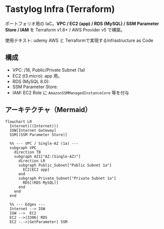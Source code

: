 # Tastylog Infra (Terraform)

ポートフォリオ用の IaC。**VPC / EC2 (app) / RDS (MySQL) / SSM Parameter Store / IAM** を Terraform v1.6+ / AWS Provider v5 で構築。

使用テキスト:
udemy AWS と Terraformで実現するInfrastructure as Code


## 構成
- VPC: /16, Public/Private Subnet (1a)
- EC2 (t3.micro): app 用。
- RDS (MySQL 8.0):
- SSM Parameter Store: 
- IAM: EC2 Role に `AmazonSSMManagedInstanceCore` 等を付与

## アーキテクチャ（Mermaid）
```mermaid
flowchart LR
  Internet(((Internet)))
  IGW[Internet Gateway]
  SSM[(SSM Parameter Store)]

  %% --- VPC / Single-AZ (1a) ---
  subgraph VPC
    direction TB
    subgraph AZ1["AZ:(Single-AZ)"]
      direction LR
      subgraph Public_Subnet["Public Subnet 1a"]
        EC2[EC2 app]
      end
      subgraph Private_Subnet["Private Subnet 1a"]
        RDS[(RDS MySQL)]
      end
    end
  end

  %% --- Edges ---
  Internet --> IGW
  IGW -->  EC2
  EC2 -->|3306| RDS
  EC2 -.->|GetParameter| SSM
